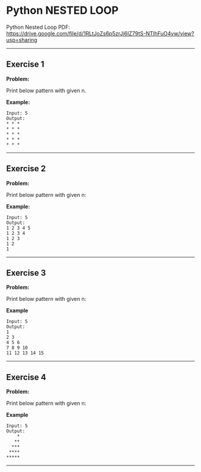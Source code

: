 # Python NESTED LOOP

Python Nested Loop PDF:
https://drive.google.com/file/d/1RLtJoZs6p5zrJi6IZ79tS-NTlhFuO4vw/view?usp=sharing


---

## Exercise 1

**Problem:**

Print below pattern with given n.

**Example:**

	Input: 5
	Output:
	* * *
	* * *
	* * *
	* * *
	* * *
---

## Exercise 2

**Problem:**

Print below pattern with given n:

**Example:**

	Input: 5
 	Output:
	1 2 3 4 5
	1 2 3 4
	1 2 3
	1 2
	1
 
---

## Exercise 3

**Problem:**

Print below pattern with given n:

**Example**

 	Input: 5
  	Output: 
	1
	2 3
	4 5 6
	7 8 9 10
	11 12 13 14 15

---

## Exercise 4

**Problem:**

Print below pattern with given n:

**Example**

 	Input: 5
  	Output: 
	    *
	   **
	  ***
	 ****
	*****

---

